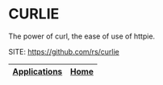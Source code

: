 # CURLIE

 The power of curl, the ease of use of httpie.

 SITE: https://github.com/rs/curlie

 | [Applications](https://portable-linux-apps.github.io/apps.html) | [Home](https://portable-linux-apps.github.io)
 | --- | --- |
